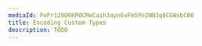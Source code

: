 ```yaml
---
mediaId: PoPr129O6KPOCMeCaihJaynGvFm5Pe2NN3q8CGWvbC00
title: Encoding Custom Types
description: TODO
---
```

